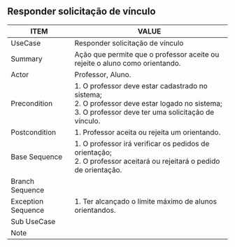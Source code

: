 ## Responder solicitação de vínculo

| ITEM | VALUE |
| --- | --- |
| UseCase | Responder solicitação de vínculo |
| Summary | Ação que permite que o professor aceite ou rejeite o aluno como orientando. |
| Actor | Professor, Aluno. |
| Precondition | 1. O professor deve estar cadastrado no sistema; <br> 2. O professor deve estar logado no sistema;	<br> 3. O professor deve ter uma solicitação de vínculo. |
| Postcondition | 1. Professor aceita ou rejeita um orientando. |
| Base Sequence | 1. O professor irá verificar os pedidos de orientação; <br> 2. O professor aceitará ou rejeitará o pedido de orientação. |
| Branch Sequence | |
| Exception Sequence | 1. Ter alcançado o limite máximo de alunos orientandos. |
| Sub UseCase |  |
| Note |  |
